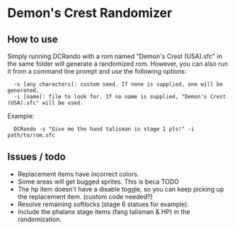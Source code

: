 # Demon's Crest Randomizer

## How to use
Simply running DCRando with a rom named "Demon's Crest (USA).sfc" in the same folder will generate a randomized rom. However, you can also run it from a command line prompt and use the following options:

```
  -s [any characters]: custom seed. If none is supplied, one will be generated.
  -i [name]: file to look for. If no name is supplied, "Demon's Crest (USA).sfc" will be used.
```

Example:
```
  DCRando -s "Give me the hand talisman in stage 1 pls!" -i path/to/rom.sfc
```

## Issues / todo
* Replacement items have incorrect colors.
* Some areas will get bugged sprites. This is beca TODO
* The hp item doesn't have a disable toggle, so you can keep picking up the replacement item. (custom code needed?)
* Resolve remaining softlocks (stage 6 statues for example).
* Include the phalanx stage items (fang talisman & HP) in the randomization.

